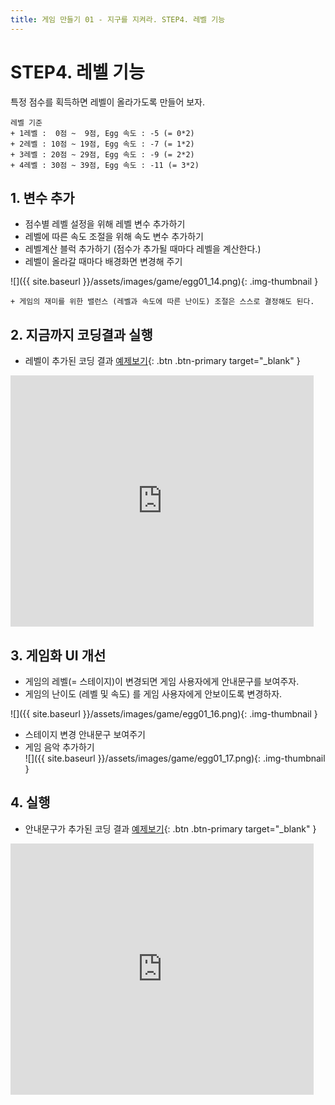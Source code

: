 ```yaml
---
title: 게임 만들기 01 - 지구를 지켜라. STEP4. 레벨 기능
---
```


# STEP4. 레벨 기능

특정 점수를 획득하면 레벨이 올라가도록 만들어 보자.
```
레벨 기준
+ 1레벨 :  0점 ~  9점, Egg 속도 : -5 (= 0*2)
+ 2레벨 : 10점 ~ 19점, Egg 속도 : -7 (= 1*2)
+ 3레벨 : 20점 ~ 29점, Egg 속도 : -9 (= 2*2)
+ 4레벨 : 30점 ~ 39점, Egg 속도 : -11 (= 3*2)
```

## 1. 변수 추가
+ 점수별 레벨 설정을 위해 레벨 변수 추가하기
+ 레벨에 따른 속도 조절을 위해 속도 변수 추가하기
+ 레벨계산 블럭 추가하기 (점수가 추가될 때마다 레벨을 계산한다.)
+ 레벨이 올라갈 때마다 배경화면 변경해 주기   

![]({{ site.baseurl }}/assets/images/game/egg01_14.png){: .img-thumbnail }

```
+ 게임의 재미를 위한 밸런스 (레벨과 속도에 따른 난이도) 조절은 스스로 결정해도 된다.    
```
## 2. 지금까지 코딩결과 실행
+ 레벨이 추가된 코딩 결과 [예제보기](https://scratch.mit.edu/projects/630074962/){: .btn .btn-primary target="_blank" }    

<div class="if-containerm">
<iframe src="https://scratch.mit.edu/projects/630074962/embed" allowtransparency="true" width="485" height="402" class="if-video"  frameborder="0" scrolling="no" allowfullscreen></iframe>
</div>

## 3. 게임화 UI 개선
+ 게임의 레벨(= 스테이지)이 변경되면 게임 사용자에게 안내문구를 보여주자.
+ 게임의 난이도 (레벨 및 속도) 를 게임 사용자에게 안보이도록 변경하자.

![]({{ site.baseurl }}/assets/images/game/egg01_16.png){: .img-thumbnail }    

+ 스테이지 변경 안내문구 보여주기
+ 게임 음악 추가하기    
![]({{ site.baseurl }}/assets/images/game/egg01_17.png){: .img-thumbnail }    

## 4. 실행
+ 안내문구가 추가된 코딩 결과 [예제보기](https://scratch.mit.edu/projects/633666587/){: .btn .btn-primary target="_blank" }    
<div class="if-containerm">
<iframe src="https://scratch.mit.edu/projects/633666587/embed" allowtransparency="true" width="485" height="402" class="if-video"  frameborder="0" scrolling="no" allowfullscreen></iframe>
</div>